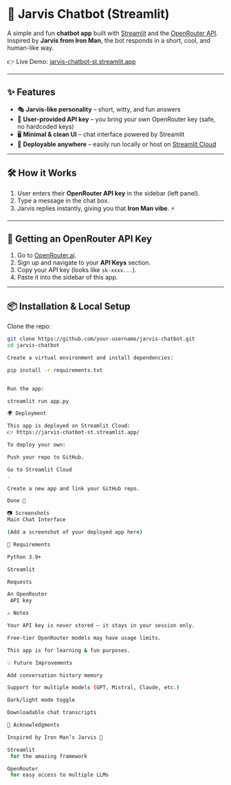 # 🤖 Jarvis Chatbot (Streamlit)

A simple and fun **chatbot app** built with [Streamlit](https://streamlit.io/) and the [OpenRouter API](https://openrouter.ai/).  
Inspired by **Jarvis from Iron Man**, the bot responds in a short, cool, and human-like way.  

👉 Live Demo: [jarvis-chatbot-st.streamlit.app](https://jarvis-chatbot-st.streamlit.app/)

---

## ✨ Features
- 🎭 **Jarvis-like personality** – short, witty, and fun answers
- 🔑 **User-provided API key** – you bring your own OpenRouter key (safe, no hardcoded keys)
- 🖥️ **Minimal & clean UI** – chat interface powered by Streamlit
- 🚀 **Deployable anywhere** – easily run locally or host on [Streamlit Cloud](https://streamlit.io/cloud)

---

## 🛠️ How it Works
1. User enters their **OpenRouter API key** in the sidebar (left panel).
2. Type a message in the chat box.
3. Jarvis replies instantly, giving you that **Iron Man vibe**. ⚡

---

## 🔑 Getting an OpenRouter API Key
1. Go to [OpenRouter.ai](https://openrouter.ai/).  
2. Sign up and navigate to your **API Keys** section.  
3. Copy your API key (looks like `sk-xxxx...`).  
4. Paste it into the sidebar of this app.

---

## 📦 Installation & Local Setup

Clone the repo:

```bash
git clone https://github.com/your-username/jarvis-chatbot.git
cd jarvis-chatbot

Create a virtual environment and install dependencies:

pip install -r requirements.txt


Run the app:

streamlit run app.py

🌍 Deployment

This app is deployed on Streamlit Cloud:
👉 https://jarvis-chatbot-st.streamlit.app/

To deploy your own:

Push your repo to GitHub.

Go to Streamlit Cloud
.

Create a new app and link your GitHub repo.

Done 🎉

📷 Screenshots
Main Chat Interface

(Add a screenshot of your deployed app here)

📜 Requirements

Python 3.9+

Streamlit

Requests

An OpenRouter
 API key

⚠️ Notes

Your API key is never stored — it stays in your session only.

Free-tier OpenRouter models may have usage limits.

This app is for learning & fun purposes.

💡 Future Improvements

Add conversation history memory

Support for multiple models (GPT, Mistral, Claude, etc.)

Dark/light mode toggle

Downloadable chat transcripts

🙌 Acknowledgments

Inspired by Iron Man’s Jarvis 🦾

Streamlit
 for the amazing framework

OpenRouter
 for easy access to multiple LLMs

```